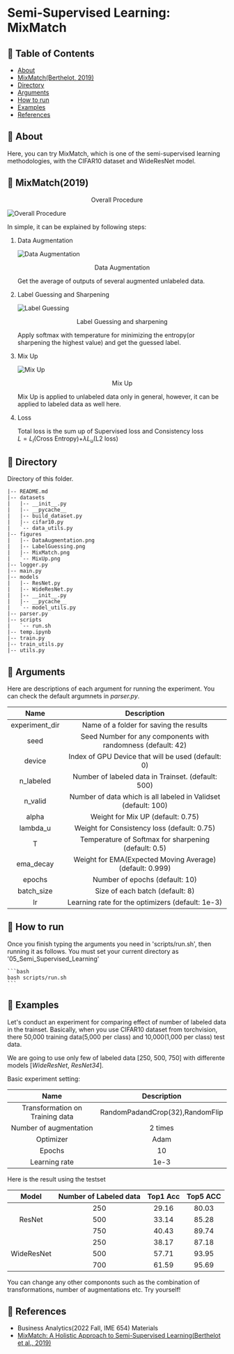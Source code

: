 # Semi-Supervised Learning: MixMatch

## 📝 Table of Contents

- [About](#about)
- [MixMatch(Berthelot, 2019)](#MixMatch)
- [Directory](#directory)
- [Arguments](#arguments)
- [How to run](#running)
- [Examples](#examples)
- [References](#references)

## 🧐 About <a name = "about"></a>

Here, you can try MixMatch, which is one of the semi-supervised learning methodologies, with the CIFAR10 dataset and WideResNet model.


## 🧐 MixMatch(2019) <a name = "MixMatch"></a>
<center>Overall Procedure</center>  

![Overall Procedure](figures/MixMatch.png)

In simple, it can be explained by following  steps:  

1) Data Augmentation  

    ![Data Augmentation](figures/DataAugmentation.png)  
    <center>
    Data Augmentation
    </center> 
    
    Get the average of outputs of several augmented unlabeled data.  

2) Label Guessing and Sharpening  

    ![Label Guessing](figures/LabelGuessing.png)
    <center>Label Guessing and sharpening</center>  

    Apply softmax with temperature for minimizing the entropy(or sharpening the highest value) and get the guessed label.

3) Mix Up  

    ![Mix Up](figures/MixUp.png)
    <center>Mix Up</center>

    Mix Up is applied to unlabeled data only in general, however, it can be applied to labeled data as well here.  

4) Loss  

    Total loss is the sum up of Supervised loss and Consistency loss    
    $L=L_l$(Cross Entropy)$+\lambda L_u$(L2 loss)


## 🧐 Directory <a name = "directory"></a>

Directory of this folder.

```
|-- README.md
|-- datasets
|   |-- __init__.py
|   |-- __pycache__
|   |-- build_dataset.py
|   |-- cifar10.py
|   `-- data_utils.py
|-- figures
|   |-- DataAugmentation.png
|   |-- LabelGuessing.png
|   |-- MixMatch.png
|   `-- MixUp.png
|-- logger.py
|-- main.py
|-- models
|   |-- ResNet.py
|   |-- WideResNet.py
|   |-- __init__.py
|   |-- __pycache__
|   `-- model_utils.py
|-- parser.py
|-- scripts
|   `-- run.sh
|-- temp.ipynb
|-- train.py
|-- train_utils.py
|-- utils.py  

```

## 🧐 Arguments <a name = "arguments"></a>

Here are descriptions of each argument for running the experiment. You can check the default argumnets in  *parser.py*.  

|Name|Description|
|:--:|:--:|
|experiment_dir|Name of a folder for saving the results|
|seed|Seed Number for any components with randomness (default: 42)|
|device|Index of GPU Device that will be used (default: 0)|
|n_labeled|Number of labeled data in Trainset. (default: 500)|
|n_valid|Number of data which is all labeled in Validset (default: 100)|
|alpha|Weight for Mix UP (default: 0.75)|
|lambda_u|Weight for Consistency loss (default: 0.75)|
|T|Temperature of Softmax for sharpening (default: 0.5)|
|ema_decay|Weight for EMA(Expected Moving Average) (default: 0.999)|
|epochs|Number of epochs (default: 10)|
|batch_size| Size of each batch (default: 8)|
|lr|Learning rate for the optimizers (default: 1e-3)|

## 🧐 How to run <a name = "running"></a>

Once you finish typing the arguments you need in 'scripts/run.sh', then running it as follows. You must set your current directory as '05_Semi_Supervised_Learning'

    ```bash
    bash scripts/run.sh
    ```


## 🧐 Examples <a name = "examples"></a>

Let's conduct an experiment for comparing effect of number of labeled data in the trainset. Basically, when you use CIFAR10 dataset from torchvision, there 50,000 training data(5,000 per class) and 10,000(1,000 per class) test data. 

We are going to use only few of labeled data [250, 500, 750] with differente models [*WideResNet*, *ResNet34*].  

Basic experiment setting:  

|Name|Description|
|:--:|:--:|
|Transformation on Training data|RandomPadandCrop(32),RandomFlip|
|Number of augmentation|2 times|
|Optimizer|Adam|
|Epochs|10|
|Learning rate|1e-3|


Here is the result using the testset

|    Model   | Number of Labeled data | Top1 Acc | Top5 ACC |
|:----------:|:----------------------:|:--------:|:--------:|
|            |           250          |   29.16  |   80.03  |
|   ResNet   |           500          |   33.14  |   85.28  |
|            |           750          |   40.43  |   89.74  |
|            |           250          |   38.17  |   87.18  |
| WideResNet |           500          |   57.71  |   93.95  |
|            |           700          |   61.59  |   95.69  |


You can change any other compononts such as the combination of transformations, number of augmentations etc. Try yourself!

## 🧐 References <a name = "references"></a>

* Business Analytics(2022 Fall, IME 654) Materials  
* [MixMatch: A Holistic Approach to Semi-Supervised Learning(Berthelot et al., 2019)](https://arxiv.org/abs/1905.02249)  

